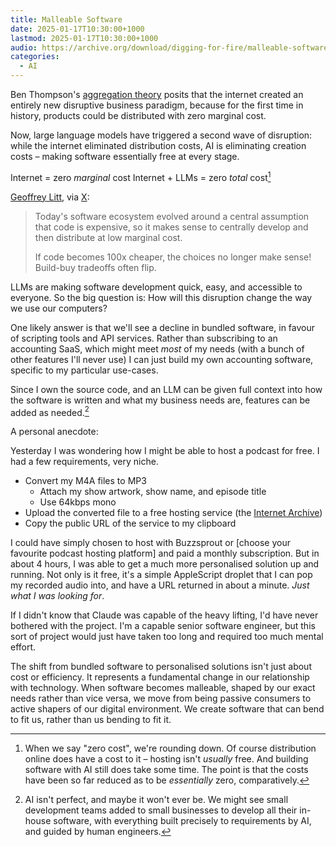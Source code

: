 ```yaml
---
title: Malleable Software
date: 2025-01-17T10:30:00+1000
lastmod: 2025-01-17T10:30:00+1000
audio: https://archive.org/download/digging-for-fire/malleable-software.mp3
categories:
  - AI
---
```


Ben Thompson's [aggregation theory](https://stratechery.com/aggregation-theory/) posits that the internet created an entirely new disruptive business paradigm, because for the first time in history, products could be distributed with zero marginal cost.

Now, large language models have triggered a second wave of disruption: while the internet eliminated distribution costs, AI is eliminating creation costs – making software essentially free at every stage.

Internet = zero *marginal* cost
Internet + LLMs = zero *total* cost[^1]

<!--more-->

[Geoffrey Litt](https://www.geoffreylitt.com), via [X](https://x.com/geoffreylitt/status/1879561947299115433):

> Today's software ecosystem evolved around a central assumption that code is expensive, so it makes sense to centrally develop and then distribute at low marginal cost.
>
> If code becomes 100x cheaper, the choices no longer make sense! Build-buy tradeoffs often flip.

LLMs are making software development quick, easy, and accessible to everyone. So the big question is: How will this disruption change the way we use our computers?

One likely answer is that we'll see a decline in bundled software, in favour of scripting tools and API services. Rather than subscribing to an accounting SaaS, which might meet _most_ of my needs (with a bunch of other features I'll never use) I can just build my own accounting software, specific to my particular use-cases.

Since I own the source code, and an LLM can be given full context into how the software is written and what my business needs are, features can be added as needed.[^2]

A personal anecdote:

Yesterday I was wondering how I might be able to host a podcast for free. I had a few requirements, very niche.

- Convert my M4A files to MP3
	- Attach my show artwork, show name, and episode title
	- Use 64kbps mono
- Upload the converted file to a free hosting service (the [Internet Archive](https://archive.org/))
- Copy the public URL of the service to my clipboard

I could have simply chosen to host with Buzzsprout or [choose your favourite podcast hosting platform] and paid a monthly subscription. But in about 4 hours, I was able to get a much more personalised solution up and running. Not only is it free, it's a simple AppleScript droplet that I can pop my recorded audio into, and have a URL returned in about a minute. *Just what I was looking for*.

If I didn't know that Claude was capable of the heavy lifting, I'd have never bothered with the project. I'm a capable senior software engineer, but this sort of project would just have taken too long and required too much mental effort.

The shift from bundled software to personalised solutions isn't just about cost or efficiency. It represents a fundamental change in our relationship with technology. When software becomes malleable, shaped by our exact needs rather than vice versa, we move from being passive consumers to active shapers of our digital environment. We create software that can bend to fit us, rather than us bending to fit it.

[^1]: When we say "zero cost", we're rounding down. Of course distribution online does have a cost to it – hosting isn't _usually_ free. And building software with AI still does take some time. The point is that the costs have been so far reduced as to be _essentially_ zero, comparatively.

[^2]: AI isn't perfect, and maybe it won't ever be. We might see small development teams added to small businesses to develop all their in-house software, with everything built precisely to requirements by AI, and guided by human engineers.